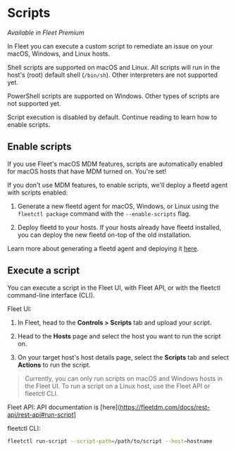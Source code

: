 # Scripts

_Available in Fleet Premium_

In Fleet you can execute a custom script to remediate an issue on your macOS, Windows, and Linux hosts.

Shell scripts are supported on macOS and Linux. All scripts will run in the host's (root) default shell (`/bin/sh`). Other interpreters are not supported yet.

PowerShell scripts are supported on Windows. Other types of scripts are not supported yet.

Script execution is disabled by default. Continue reading to learn how to enable scripts.

## Enable scripts

If you use Fleet's macOS MDM features, scripts are automatically enabled for macOS hosts that have MDM turned on. You're set!

If you don't use MDM features, to enable scripts, we'll deploy a fleetd agent with scripts enabled:

1. Generate a new fleetd agent for macOS, Windows, or Linux using the `fleetctl package` command with the `--enable-scripts` flag. 

2. Deploy fleetd to your hosts. If your hosts already have fleetd installed, you can deploy the new fleetd on-top of the old installation.

Learn more about generating a fleetd agent and deploying it [here](./enroll-hosts.md).

## Execute a script

You can execute a script in the Fleet UI, with Fleet API, or with the fleetctl command-line interface (CLI).

Fleet UI:

1. In Fleet, head to the **Controls > Scripts** tab and upload your script.

2. Head to the **Hosts** page and select the host you want to run the script on.

3. On your target host's host details page, select the **Scripts** tab and select **Actions** to run the script.

> Currently, you can only run scripts on macOS and Windows hosts in the Fleet UI. To run a script on a Linux host, use the Fleet API or fleetctl CLI.

Fleet API: API documentation is [here](https://fleetdm.com/docs/rest-api/rest-api#run-script]

fleetctl CLI:

```sh
fleetctl run-script --script-path=/path/to/script --host=hostname
```

<meta name="pageOrderInSection" value="1508">
<meta name="title" value="Scripts">
<meta name="description" value="Learn how to execute a custom script on macOS, Windows, and Linux hosts in Fleet.">
<meta name="navSection" value="Device management">
